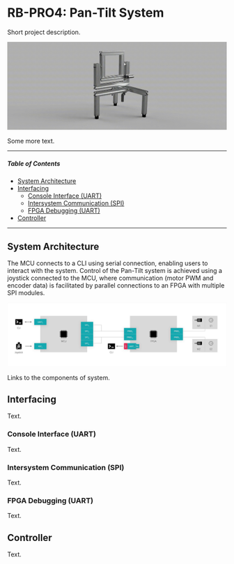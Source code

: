 # RB-PRO4: Pan-Tilt System
Short project description.

![Cad Model](https://github.com/rb-pro4-f19/Overleaf/blob/master/assets/img/cad_model.gif)

Some more text.

---

##### Table of Contents

* [System Architecture](#system-architecture)
* [Interfacing](#interfacing)
	+ [Console Interface (UART)](#console-interface--uart-)
	+ [Intersystem Communication (SPI)](#intersystem-communication--spi-)
	+ [FPGA Debugging (UART)](#fpga-debugging--uart-)
* [Controller](#controller)

---

## System Architecture
The MCU connects to a CLI using serial connection, enabling users to interact with the system. Control of the Pan-Tilt system is achieved using a joystick connected to the MCU, where communication (motor PWM and encoder data) is facilitated by parallel connections to an FPGA with multiple SPI modules.

![System Arhictecture](https://github.com/rb-pro4-f19/Overleaf/blob/master/assets/img/system_architecture.jpg)

Links to the components of system.

## Interfacing
Text.

### Console Interface (UART)
Text.

### Intersystem Communication (SPI)
Text.

### FPGA Debugging (UART)
Text.

## Controller
Text.
